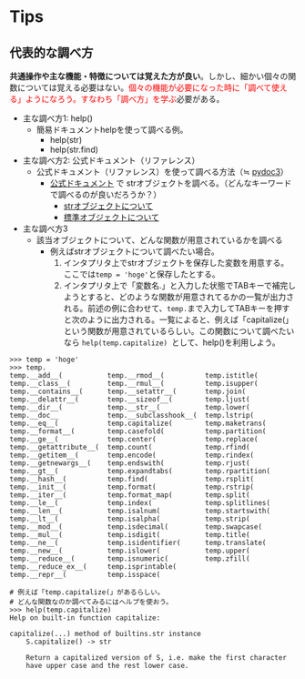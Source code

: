 # Tips

## 代表的な調べ方
<b>共通操作や主な機能・特徴については覚えた方が良い</b>。しかし、細かい個々の関数については覚える必要はない。<font color="red">個々の機能が必要になった時に「調べて使える」ようになろう。すなわち「調べ方」を学ぶ</font>必要がある。


- 主な調べ方1: help()
  - 簡易ドキュメントhelpを使って調べる例。
    - help(str)
    - help(str.find)
- 主な調べ方2: 公式ドキュメント（リファレンス）
  - 公式ドキュメント（リファレンス）を使って調べる方法（≒ [pydoc3](https://docs.python.jp/3/library/pydoc.html)）
    - [公式ドキュメント](https://docs.python.org/3/) で strオブジェクトを調べる。（どんなキーワードで調べるのが良いだろうか？）
      - [strオブジェクトについて](https://docs.python.org/3/library/string.html#module-string)
      - [標準オブジェクトについて](https://docs.python.org/3/library/stdtypes.html?#string-methods)
- 主な調べ方3
  - 該当オブジェクトについて、どんな関数が用意されているかを調べる
    - 例えばstrオブジェクトについて調べたい場合。
      1. インタプリタ上でstrオブジェクトを保存した変数を用意する。ここでは``temp = 'hoge'``と保存したとする。
      2. インタプリタ上で「変数名.」と入力した状態でTABキーで補完しようとすると、どのような関数が用意されてるかの一覧が出力される。前述の例に合わせて、``temp.``まで入力してTABキーを押すと次のように出力される。一覧によると、例えば「capitalize(」という関数が用意されているらしい。この関数について調べたいなら ``help(temp.capitalize) ``として、help()を利用しよう。

```
>>> temp = 'hoge'
>>> temp.
temp.__add__(           temp.__rmod__(          temp.istitle(
temp.__class__(         temp.__rmul__(          temp.isupper(
temp.__contains__(      temp.__setattr__(       temp.join(
temp.__delattr__(       temp.__sizeof__(        temp.ljust(
temp.__dir__(           temp.__str__(           temp.lower(
temp.__doc__            temp.__subclasshook__(  temp.lstrip(
temp.__eq__(            temp.capitalize(        temp.maketrans(
temp.__format__(        temp.casefold(          temp.partition(
temp.__ge__(            temp.center(            temp.replace(
temp.__getattribute__(  temp.count(             temp.rfind(
temp.__getitem__(       temp.encode(            temp.rindex(
temp.__getnewargs__(    temp.endswith(          temp.rjust(
temp.__gt__(            temp.expandtabs(        temp.rpartition(
temp.__hash__(          temp.find(              temp.rsplit(
temp.__init__(          temp.format(            temp.rstrip(
temp.__iter__(          temp.format_map(        temp.split(
temp.__le__(            temp.index(             temp.splitlines(
temp.__len__(           temp.isalnum(           temp.startswith(
temp.__lt__(            temp.isalpha(           temp.strip(
temp.__mod__(           temp.isdecimal(         temp.swapcase(
temp.__mul__(           temp.isdigit(           temp.title(
temp.__ne__(            temp.isidentifier(      temp.translate(
temp.__new__(           temp.islower(           temp.upper(
temp.__reduce__(        temp.isnumeric(         temp.zfill(
temp.__reduce_ex__(     temp.isprintable(
temp.__repr__(          temp.isspace(

# 例えば「temp.capitalize(」があるらしい。
# どんな関数なのか調べてみるにはヘルプを使おう。
>>> help(temp.capitalize)
Help on built-in function capitalize:

capitalize(...) method of builtins.str instance
    S.capitalize() -> str

    Return a capitalized version of S, i.e. make the first character
    have upper case and the rest lower case.
```
